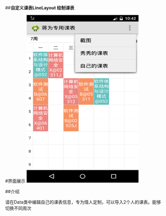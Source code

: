##**自定义课表LineLayout 绘制课表**

#界面展示
<img src="Screenshot.png" width="360" height="540">



##介绍

请在Data类中编辑自己的课表信息，专为情人定制，可以导入2个人的课表。能够切换不同周次




